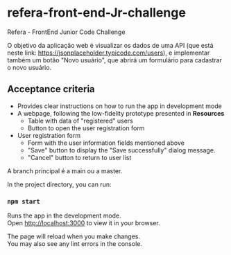 # refera-front-end-Jr-challenge
Refera - FrontEnd Junior Code Challenge

O objetivo da aplicação web é visualizar os dados de uma API (que está neste link: https://jsonplaceholder.typicode.com/users), e implementar também um botão "Novo usuário", que abrirá um formulário para cadastrar o novo usuário.

## Acceptance criteria
- Provides clear instructions on how to run the app in development mode
- A webpage, following the low-fidelity prototype presented in **Resources**
  - Table with data of "registered" users
  - Button to open the user registration form
- User registration form
  - Form with the user information fields mentioned above
  - "Save" button to display the "Save successfully" dialog message.
  - "Cancel" button to return to user list

A branch principal é a main ou a master.

In the project directory, you can run:

### `npm start`

Runs the app in the development mode.\
Open [http://localhost:3000](http://localhost:3000) to view it in your browser.

The page will reload when you make changes.\
You may also see any lint errors in the console.
